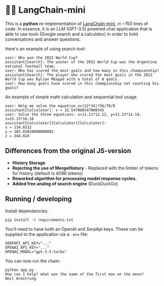 # 🦜️🔗 LangChain-mini 
This is a **python** re-implementation of [LangChain-mini](https://github.com/ColinEberhardt/langchain-mini/), in ~150 lines of code. In essence, it is an LLM (GPT-3.5) powered chat application that is able to use tools (Google search and a calculator) in order to hold conversations and answer questions. 

Here's an example of using search tool:

~~~
user: Who won the 2022 World Cup?
assistant[Search]: The winner of the 2022 World Cup was the Argentina national football team.
user: Who has scored the most goals and how many in this championship?
assistant[Search]: The player who scored the most goals in the 2022 World Cup was Kylian Mbappé with a total of 8 goals.
user: How many goals have scored in this championship not counting his goals?
~~~

An example of simple math calculation and sequential tool usage.

~~~
user: Help me solve the equation x=(12*34)*56/78/9
assistant[Calculator]: x ≈ 32.547008547008545
user: Solve the three equations: x=11.11*12.12, y=13.13*14.14, z=15.15*16.16
assistant[Calculator][Calculator][Calculator]:
x = 134.6532
y = 185.65820000000002
z = 244.824
~~~

## Differences from the original JS-version
- **History Storage**
- **Rejecting the use of MergeHistory** - Replaced with the limiter of tokens for history (default is 4096 tokens)
- **Reworked algorithm for processing model response cycles.**
- **Added free analog of search engine** (DuckDuckGo)

## Running / developing

Install dependencies:

~~~
pip install -r requirements.txt
~~~

You'll need to have both an OpenAI and SerpApi keys. These can be supplied to the application via a `.env` file:

~~~
SERPAPI_API_KEY="..."
OPENAI_API_KEY="..."
OPENAI_MODEL="gpt-3.5-turbo"
~~~

You can now run the chain:

~~~
python app.py
How can I help? what was the name of the first man on the moon?
Neil Armstrong
~~~
